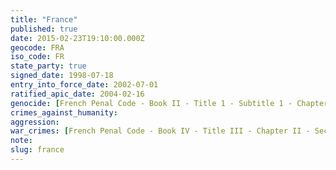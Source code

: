 ```yaml
---
title: "France"
published: true
date: 2015-02-23T19:10:00.000Z
geocode: FRA
iso_code: FR
state_party: true
signed_date: 1998-07-18
entry_into_force_date: 2002-07-01
ratified_apic_date: 2004-02-16
genocide: [French Penal Code - Book II - Title 1 - Subtitle 1 - Chapter 1 - Article 211-1](https://iccdb.hrlc.net/data/doc/174/keyword/46/)
crimes_against_humanity:
aggression:
war_crimes: [French Penal Code - Book IV - Title III - Chapter II - Section II - Article 432-4](https://iccdb.hrlc.net/data/doc/174/keyword/145/)
note:
slug: france
---
```

